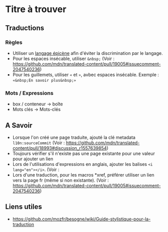 # Titre à trouver

## Traductions

### Règles

- Utiliser un [langage épicène](https://fr.wikipedia.org/wiki/Langage_%C3%A9pic%C3%A8ne) afin d'éviter la discrimination par le langage.
- Pour les espaces insécable, utiliser `&nbsp;` (Voir : https://github.com/mdn/translated-content/pull/19005#issuecomment-2047540236)
- Pour les guillemets, utiliser `«` et `»`, avbec espaces insécable. Exemple : `«&nbsp;En savoir plus&nbsp;»`

### Mots / Expressions

- box / conteneur → boîte
- Mots clés → Mots-clés

## A Savoir

- Lorsque l'on créé une page traduite, ajouté la clé metadata `l10n:sourceCommit` (Voir : https://github.com/mdn/translated-content/pull/18993#discussion_r1557639854)
- Toujours vérifier s'il n'existe pas une page existante pour une valeur pour ajouter un lien
- Lors de l'utilisations d'expressions en anglais, ajouter les balises `<i lang="en"></i>`. (Voir : 
- Lors d'une traduction, pour les macros *xref, préférer utiliser un lien vers la page fr (même si non existante). (Voir : https://github.com/mdn/translated-content/pull/19005#issuecomment-2047540236)

## Liens utiles

- https://github.com/mozfr/besogne/wiki/Guide-stylistique-pour-la-traduction
